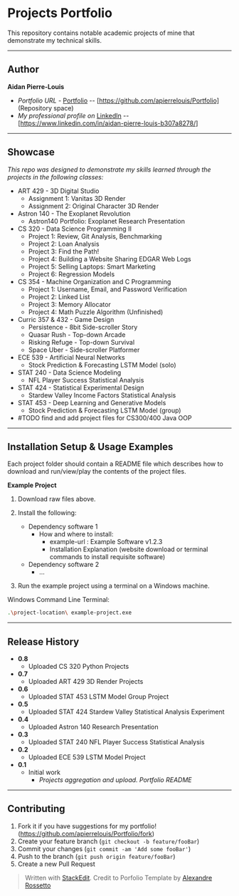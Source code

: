 


# Projects Portfolio

 This repository contains notable academic projects of mine that demonstrate my technical skills. 
 
---
## Author

**Aidan Pierre-Louis** 
* *Portfolio URL* - [Portfolio][repository-url] -- [https://github.com/apierrelouis/Portfolio] (Repository space)
* *My professional profile on* [LinkedIn][linkedin-url] -- [https://www.linkedin.com/in/aidan-pierre-louis-b307a8278/]

---

## Showcase

*This repo was designed to demonstrate my skills learned through the projects in the following classes:*

* ART 429 - 3D Digital Studio
  * Assignment 1: Vanitas 3D Render
  * Assignment 2: Original Character 3D Render
* Astron 140 - The Exoplanet Revolution
	* Astron140 Portfolio: Exoplanet Research Presentation
* CS 320 - Data Science Programming II
	* Project 1: Review, Git Analysis, Benchmarking
	* Project 2: Loan Analysis
	* Project 3: Find the Path!
	* Project 4: Building a Website Sharing EDGAR Web Logs
	* Project 5: Selling Laptops: Smart Marketing
	* Project 6: Regression Models
* CS 354 - Machine Organization and C Programming
	* Project 1: Username, Email, and Password Verification
	* Project 2: Linked List
	* Project 3: Memory Allocator
	* Project 4: Math Puzzle Algorithm (Unfinished)
* Curric 357 & 432 - Game Design
	* Persistence - 8bit Side-scroller Story
	* Quasar Rush - Top-down Arcade
	* Risking Refuge - Top-down Survival
	* Space Uber - Side-scroller Platformer
* ECE 539 - Artificial Neural Networks
	* Stock Prediction & Forecasting LSTM Model (solo)
* STAT 240 - Data Science Modeling
	* NFL Player Success Statistical Analysis
* STAT 424 - Statistical Experimental Design
	* Stardew Valley Income Factors Statistical Analysis
* STAT 453 - Deep Learning and Generative Models
	* Stock Prediction & Forecasting LSTM Model (group)
* #TODO find and add project files for CS300/400 Java OOP
---

## Installation Setup & Usage Examples

Each project folder should contain a README file which describes how to download and run/view/play the contents of the project files.

**Example Project**

1. Download raw files above.
2.  Install the following:
	* Dependency software 1  
		* How and where to install: 
			* example-url : Example Software v1.2.3
			* Installation Explanation (website download or terminal commands to install requisite software)
	* Dependency software 2
		*  ...

3.  Run the example project using a terminal on a Windows machine.

Windows Command Line Terminal:

```sh
.\project-location\ example-project.exe
```
---

## Release History

* **0.8**
    * Uploaded CS 320 Python Projects
* **0.7**
    * Uploaded ART 429 3D Render Projects
* **0.6**
    * Uploaded STAT 453 LSTM Model Group Project
* **0.5**
    * Uploaded STAT 424 Stardew Valley Statistical Analysis Experiment
* **0.4**
    * Uploaded Astron 140 Research Presentation
* **0.3**
    * Uploaded STAT 240 NFL Player Success Statistical Analysis 
* **0.2**
    * Uploaded ECE 539 LSTM Model Project
* **0.1**
    * Initial work
	    * *Projects aggregation and upload. Portfolio README*

---

## Contributing

1. Fork it if you have suggestions for my portfolio! (<https://github.com/apierrelouis/Portfolio/fork>)
2. Create your feature branch (`git checkout -b feature/fooBar`)
3. Commit your changes (`git commit -am 'Add some fooBar'`)
4. Push to the branch (`git push origin feature/fooBar`)
5. Create a new Pull Request

<!-- Markdown link & img dfn's -->

[header-link]:https://github.com/apierrelouis/Portfolio
[template-link]: https://github.com/alexandrerosseto

[template-repository-url]: https://github.com/alexandrerosseto/wbshopping
[repository-url]:https://github.com/apierrelouis/Portfolio

[template-cloud-provider-url]: https://wbshopping.herokuapp.com

[template-linkedin-url]: https://www.linkedin.com/in/alexandrerosseto
[linkedin-url]: https://www.linkedin.com/in/aidan-pierre-louis-b307a8278/

[wiki]: https://github.com/yourname/yourproject/wiki

[template-version-image]: https://img.shields.io/badge/Version-1.0.0-brightgreen?style=for-the-badge&logo=appveyor
[template-version-url]: https://img.shields.io/badge/version-1.0.0-green
[template-Frontend-image]: https://img.shields.io/badge/Frontend-Ionic-blue?style=for-the-badge
[template-Frontend-url]: https://img.shields.io/badge/Frontend-Ionic-blue?style=for-the-badge
[template-Backend-image]: https://img.shields.io/badge/Backend-Java%208-important?style=for-the-badge
[template-Backend-url]: https://img.shields.io/badge/Backend-Java%208-important?style=for-the-badge

> Written with [StackEdit](https://stackedit.io/).
> Credit to Porfolio Template by [Alexandre Rossetto](https://github.com/alexandrerosseto/readme-portfolio-template)
